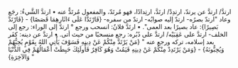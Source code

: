 ارتدَّ/ ارتدَّ عن يرتدّ، ارتدِدْ/ ارتَدَّ، ارتِدادًا، فهو ‌مُرتَدّ، والمفعول ‌مُرتَدٌّ عنه
• ارتدَّ الشَّيءُ: رجَع وعاد "ارتدّ بصرُه- ارتدّ إليه صوابُه- ارتدّ من سفره- {فَارْتَدَّا عَلَى ءَاثَارِهِمَا قَصَصًا} - {فَارْتَدَّ بَصِيرًا}: عاد بصيرًا بعد العمى".
• ارتَدَّ فلانٌ: انسحب ورجع ° ارتدّ إلى الوراء: رجع إلى الخلف- ارتدَّ على عَقِبَيْه/ ارتدَّ على دُبُره: رجع منسحبًا من حيث أتى.
• ارتدَّ عن دينه: كفَر بعد إسلامه، تركه ورجع عنه " {مَنْ
 يَرْتَدَّ مِنْكُمْ عَنْ دِينِهِ فَسَوْفَ يَأْتِي اللهُ بِقَوْمٍ يُحِبُّهُمْ وَيُحِبُّونَهُ} - {وَمَنْ يَرْتَدِدْ مِنْكُمْ عَنْ دِينِهِ فَيَمُتْ وَهُوَ كَافِرٌ فَأُولَئِكَ حَبِطَتْ أَعْمَالُهُمْ فِي الدُّنْيَا وَالآخِرَةِ} "